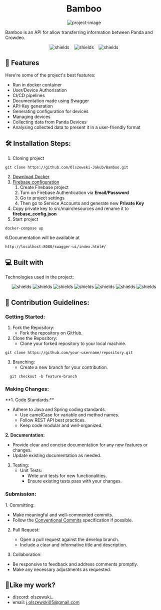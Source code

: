 <h1 align="center" id="title" >Bamboo</h1>

<p align="center" ><img src="https://i.imgur.com/bzUB1sS.jpeg" alt="project-image"></p>

<p id="description">Bamboo is an API for allow transferring information between Panda and Crowdeo.</p>

<p align="center">
<img src="https://github.com/Olszewski-Jakub/Bamboo/actions/workflows/develop.yml/badge.svg?branch=develop" alt="shields">
&nbsp;&nbsp;
<img src="https://github.com/Olszewski-Jakub/Bamboo/actions/workflows/main.yml/badge.svg?branch=main" alt="shields">
&nbsp;&nbsp;
<img src="https://wakatime.com/badge/user/018bc9f6-6b41-4f92-bfd1-4ae3d4c681b1/project/018bc9f9-a4f9-4332-b0bc-5f57cd0509f6.svg" alt="shields">
</p>


<h2>🧐 Features</h2>

Here're some of the project's best features:

* Run in docker container
* User/Device Authorisation
* CI/CD pipelines
* Documentation made using Swagger
* API-Key generation
* Generating configuration for devices
* Managing devices
* Collecting data from Panda Devices
* Analysing collected data to present it in a user-friendly format

<h2>🛠️ Installation Steps:</h2>

1. Cloning project

```
git clone https://github.com/Olszewski-Jakub/Bamboo.git
```

2. [Download Docker](https"//www.docker.com/products/docker-desktop)
3. [Firebase configuration](https://firebase.google.com/)
    1. Create Firebase project
    2. Turn on Firebase Authentication via **Email/Password**
    3. Go to project settings
    4. Then go to Service Accounts and generate new **Private Key**
4. Copy private key to src/main/resources and rename it to **firebase_config.json**
5. Start project
 ```
 docker-compose up
 ```

6.Documentation will be available at

```
http://localhost:8080/swagger-ui/index.html#/
```



<h2>💻 Built with</h2>

Technologies used in the project:
<p align="center">
<img src="https://camo.githubusercontent.com/57cec1c01287dfdc2a3fe64954936293c761b7fa9a7fc1b9de3916a295f15170/68747470733a2f2f696d672e736869656c64732e696f2f62616467652f6a6176612d2532334544384230302e7376673f7374796c653d666f722d7468652d6261646765266c6f676f3d6f70656e6a646b266c6f676f436f6c6f723d7768697465" alt="shields">
<img src="https://camo.githubusercontent.com/49f645b5e439b0d748424412207eae5748b81d77563f866d8528f60c66b669e1/68747470733a2f2f696d672e736869656c64732e696f2f62616467652f737072696e672d2532333644423333462e7376673f7374796c653d666f722d7468652d6261646765266c6f676f3d737072696e67266c6f676f436f6c6f723d7768697465" alt="shields">
<img src="https://camo.githubusercontent.com/29e7fc6c62f61f432d3852fbfa4190ff07f397ca3bde27a8196bcd5beae3ff77/68747470733a2f2f696d672e736869656c64732e696f2f62616467652f706f7374677265732d2532333331363139322e7376673f7374796c653d666f722d7468652d6261646765266c6f676f3d706f737467726573716c266c6f676f436f6c6f723d7768697465" alt="shields">
<img src="https://camo.githubusercontent.com/6b7f701cf0bea42833751b754688f1a27b6090fdf90bf2b226addff01be817f0/68747470733a2f2f696d672e736869656c64732e696f2f62616467652f646f636b65722d2532333064623765642e7376673f7374796c653d666f722d7468652d6261646765266c6f676f3d646f636b6572266c6f676f436f6c6f723d7768697465" alt="shields">
<img src="https://camo.githubusercontent.com/28577ff4dc7abd641b91f419821ba341bc1ad5037e5dfff20f9209a7f5465759/68747470733a2f2f696d672e736869656c64732e696f2f62616467652f2d537761676765722d253233436c6f6a7572653f7374796c653d666f722d7468652d6261646765266c6f676f3d73776167676572266c6f676f436f6c6f723d7768697465" alt="shields">
<img src="https://camo.githubusercontent.com/a65fcdf7030d79c00f4c3d8bab84de39107f5777fca4d12f0cb64440015183fe/68747470733a2f2f696d672e736869656c64732e696f2f62616467652f66697265626173652d2532333033394245352e7376673f7374796c653d666f722d7468652d6261646765266c6f676f3d6669726562617365" alt="shields">
<img src="https://camo.githubusercontent.com/071595b0fe0ac08046e2eddca8c6f64ae763a9380fea3df7e1aa174685a61a92/68747470733a2f2f696d672e736869656c64732e696f2f62616467652f477261646c652d3032333033412e7376673f7374796c653d666f722d7468652d6261646765266c6f676f3d477261646c65266c6f676f436f6c6f723d7768697465" alt="shields">
</p>

<h2>🍰 Contribution Guidelines:</h2>

<h3>Getting Started:</h2>

1. Fork the Repository:
   - Fork the repository on GitHub.
2. Clone the Repository:
   - Clone your forked repository to your local machine.

```
git clone https://github.com/your-username/repository.git
```

3. Branching:
   - Create a new branch for your contribution.

```
  git checkout -b feature-branch
```

<h3>Making Changes:</h3>
**1. Code Standards:**

- Adhere to Java and Spring coding standards.
   - Use camelCase for variable and method names.
   - Follow REST API best practices.
   - Keep code modular and well-organized.

**2. Documentation:**

- Provide clear and concise documentation for any new features or changes.
- Update existing documentation as needed.

3. Testing:
   - Unit Tests:
      - Write unit tests for new functionalities.
      - Ensure existing tests pass with your changes.

<h3>Submission:</h3>
1. Committing:

   - Make meaningful and well-commented commits.
   - Follow the [Conventional Commits](https://www.conventionalcommits.org/en/v1.0.0/) specification if possible.

2. Pull Request:
   - Open a pull request against the develop branch.
   - Include a clear and informative title and description.

3. Collaboration:
- Be responsive to feedback and address comments promptly.
- Make any necessary adjustments as requested.

<h2>💖Like my work?</h2>

- discord: olszewski\_ 
- email: j.olszewski05@gmail.com